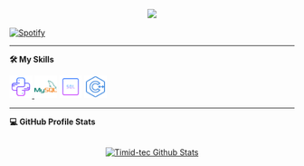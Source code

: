 <p align="center">
  <a href="https://github.com/DenverCoder1/readme-typing-svg"><img src="https://readme-typing-svg.herokuapp.com?size=21&color=F7E7E5&background=F8000000&lines=Computer+Technician+Student;2022+Highschool+Graduate;Always+wanting+to+learn+new+things&center=true&width=500&height=50"></a>
   </p>
  
   [![Spotify](https://spotify-now-playing-eight-beta.vercel.app/api/spotify?background_color=0d1117&border_color=ffffff)](https://open.spotify.com/user/c8upk3m2ylzlu4mndwhd0u9og)
   
****

 <p align="center"> <summary><b>🛠️ My Skills</b></summary>
  </p>
  
<p align="left"> <a href="https://www.python.org" target="_blank"> <img src="media/icons8-python.svg" alt="python" width="40" height="40"/> </a> <img src="media/icons8-mysql-logo.svg" alt="mysql" width="40" height="40"/> </a> <img src="media/icons8-sql-96.svg" alt="mysql" width="40" height="40"/> </a> <img src="media/icons8-c++.svg" alt="c++" width="40" height="40"/> </p>


****
  <summary><b>💻 GitHub Profile Stats</b></summary>
  <br/>
  <p align="center">
    <a href="https://github.com/Timid-tec/github-readme-stats"><img alt="Timid-tec Github Stats" src="https://github-readme-stats.vercel.app/api?username=Timid-tec&show_icons=true&count_private=true&theme=dark" height="192px"/></a>
<br/>

  
  

